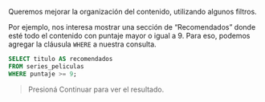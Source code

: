 Queremos mejorar la organización del contenido, utilizando algunos filtros. 

Por ejemplo, nos interesa mostrar una sección de “Recomendados” donde esté todo el contenido con puntaje mayor o igual a 9. Para eso, podemos agregar la cláusula `WHERE` a nuestra consulta.

```sql
SELECT titulo AS recomendados
FROM series_peliculas 
WHERE puntaje >= 9;
```

> Presioná Continuar para ver el resultado.

<div
  class='mu-sql-table'
  data-name='series_peliculas'
  data-columns='["titulo", "creador", "personajes", "temporadas", "puntaje"]'
  data-rows='[
    ["Stranger Things", "The Duffer Brothers", "Eleven, Mike, Will, Dustin, Lucas, Hopper, Joyce, Nancy, Jonathan, Steve", 2, 10], 
    ["Breaking Bad"   , "Vince Gilligan"     , "Walter White, Jesse Pinkman, Gus Fring, Saul Goodman, Mike Ehrmantraut, Hank Schrader, Tuco Salamanca, Skyler White", 5, 9.7], 
    ["IT", "Stephen King", "El payaso Pennywise, Beverly Marsh, Richie Tozier, Bill Denbrough, Eddie Kaspbrak, Stanley Uris, Ben Hanscom, Mike Hanlon, Georgie Denbrough", null, 8.9]
  ]'>
</div>
